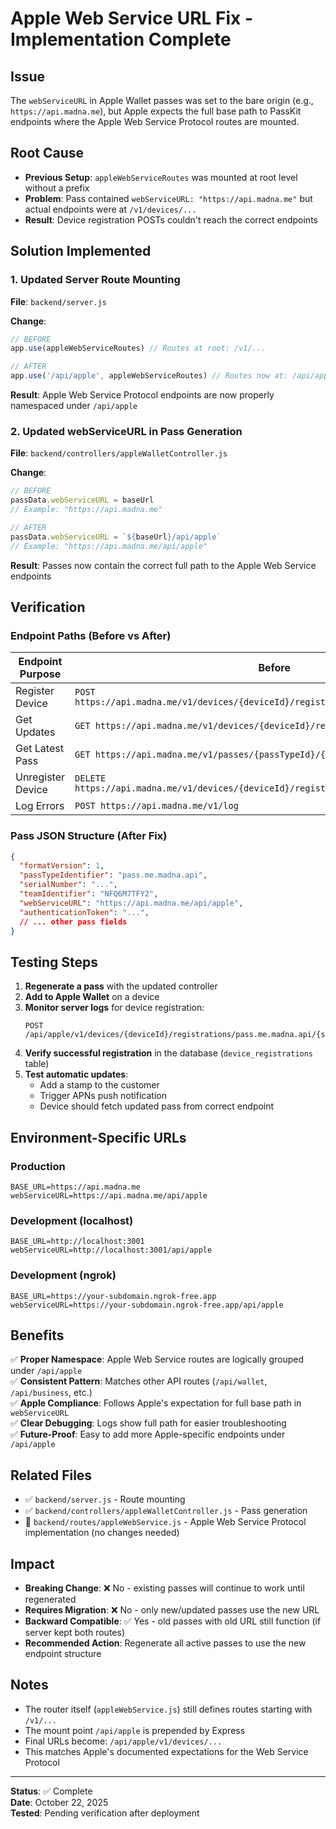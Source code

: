 # Apple Web Service URL Fix - Implementation Complete

## Issue
The `webServiceURL` in Apple Wallet passes was set to the bare origin (e.g., `https://api.madna.me`), but Apple expects the full base path to PassKit endpoints where the Apple Web Service Protocol routes are mounted.

## Root Cause
- **Previous Setup**: `appleWebServiceRoutes` was mounted at root level without a prefix
- **Problem**: Pass contained `webServiceURL: "https://api.madna.me"` but actual endpoints were at `/v1/devices/...`
- **Result**: Device registration POSTs couldn't reach the correct endpoints

## Solution Implemented

### 1. Updated Server Route Mounting
**File**: `backend/server.js`

**Change**:
```javascript
// BEFORE
app.use(appleWebServiceRoutes) // Routes at root: /v1/...

// AFTER
app.use('/api/apple', appleWebServiceRoutes) // Routes now at: /api/apple/v1/...
```

**Result**: Apple Web Service Protocol endpoints are now properly namespaced under `/api/apple`

### 2. Updated webServiceURL in Pass Generation
**File**: `backend/controllers/appleWalletController.js`

**Change**:
```javascript
// BEFORE
passData.webServiceURL = baseUrl
// Example: "https://api.madna.me"

// AFTER
passData.webServiceURL = `${baseUrl}/api/apple`
// Example: "https://api.madna.me/api/apple"
```

**Result**: Passes now contain the correct full path to the Apple Web Service endpoints

## Verification

### Endpoint Paths (Before vs After)

| Endpoint Purpose | Before | After |
|-----------------|--------|-------|
| Register Device | `POST https://api.madna.me/v1/devices/{deviceId}/registrations/{passTypeId}/{serial}` | `POST https://api.madna.me/api/apple/v1/devices/{deviceId}/registrations/{passTypeId}/{serial}` |
| Get Updates | `GET https://api.madna.me/v1/devices/{deviceId}/registrations/{passTypeId}` | `GET https://api.madna.me/api/apple/v1/devices/{deviceId}/registrations/{passTypeId}` |
| Get Latest Pass | `GET https://api.madna.me/v1/passes/{passTypeId}/{serial}` | `GET https://api.madna.me/api/apple/v1/passes/{passTypeId}/{serial}` |
| Unregister Device | `DELETE https://api.madna.me/v1/devices/{deviceId}/registrations/{passTypeId}/{serial}` | `DELETE https://api.madna.me/api/apple/v1/devices/{deviceId}/registrations/{passTypeId}/{serial}` |
| Log Errors | `POST https://api.madna.me/v1/log` | `POST https://api.madna.me/api/apple/v1/log` |

### Pass JSON Structure (After Fix)

```json
{
  "formatVersion": 1,
  "passTypeIdentifier": "pass.me.madna.api",
  "serialNumber": "...",
  "teamIdentifier": "NFQ6M7TFY2",
  "webServiceURL": "https://api.madna.me/api/apple",
  "authenticationToken": "...",
  // ... other pass fields
}
```

## Testing Steps

1. **Regenerate a pass** with the updated controller
2. **Add to Apple Wallet** on a device
3. **Monitor server logs** for device registration:
   ```
   POST /api/apple/v1/devices/{deviceId}/registrations/pass.me.madna.api/{serial}
   ```
4. **Verify successful registration** in the database (`device_registrations` table)
5. **Test automatic updates**:
   - Add a stamp to the customer
   - Trigger APNs push notification
   - Device should fetch updated pass from correct endpoint

## Environment-Specific URLs

### Production
```
BASE_URL=https://api.madna.me
webServiceURL=https://api.madna.me/api/apple
```

### Development (localhost)
```
BASE_URL=http://localhost:3001
webServiceURL=http://localhost:3001/api/apple
```

### Development (ngrok)
```
BASE_URL=https://your-subdomain.ngrok-free.app
webServiceURL=https://your-subdomain.ngrok-free.app/api/apple
```

## Benefits

✅ **Proper Namespace**: Apple Web Service routes are logically grouped under `/api/apple`  
✅ **Consistent Pattern**: Matches other API routes (`/api/wallet`, `/api/business`, etc.)  
✅ **Apple Compliance**: Follows Apple's expectation for full base path in `webServiceURL`  
✅ **Clear Debugging**: Logs show full path for easier troubleshooting  
✅ **Future-Proof**: Easy to add more Apple-specific endpoints under `/api/apple`

## Related Files

- ✅ `backend/server.js` - Route mounting
- ✅ `backend/controllers/appleWalletController.js` - Pass generation
- 📄 `backend/routes/appleWebService.js` - Apple Web Service Protocol implementation (no changes needed)

## Impact

- **Breaking Change**: ❌ No - existing passes will continue to work until regenerated
- **Requires Migration**: ❌ No - only new/updated passes use the new URL
- **Backward Compatible**: ✅ Yes - old passes with old URL still function (if server kept both routes)
- **Recommended Action**: Regenerate all active passes to use the new endpoint structure

## Notes

- The router itself (`appleWebService.js`) still defines routes starting with `/v1/...`
- The mount point `/api/apple` is prepended by Express
- Final URLs become: `/api/apple/v1/devices/...`
- This matches Apple's documented expectations for the Web Service Protocol

---

**Status**: ✅ Complete  
**Date**: October 22, 2025  
**Tested**: Pending verification after deployment
